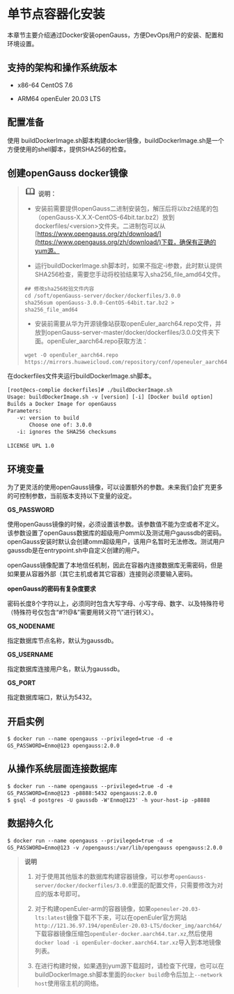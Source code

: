 # 单节点容器化安装<a name="ZH-CN_TOPIC_0289899741"></a>

本章节主要介绍通过Docker安装openGauss，方便DevOps用户的安装、配置和环境设置。

## 支持的架构和操作系统版本<a name="zh-cn_topic_0283136491_section1017214481014"></a>

-   x86-64 CentOS 7.6

-   ARM64 openEuler 20.03 LTS

## 配置准备<a name="zh-cn_topic_0283136491_section260555142417"></a>

使用 buildDockerImage.sh脚本构建docker镜像，buildDockerImage.sh是一个方便使用的shell脚本，提供SHA256的检查。

## 创建openGauss docker镜像<a name="zh-cn_topic_0283136491_section159607494319"></a>

>![](public_sys-resources/icon-note.png) **说明：** 
>
>-   安装前需要提供openGauss二进制安装包，解压后将以bz2结尾的包（openGauss-X.X.X-CentOS-64bit.tar.bz2）放到 dockerfiles/<version\>文件夹。二进制包可以从  [https://www.opengauss.org/zh/download/](https://www.opengauss.org/zh/download/)下载，确保有正确的yum源。
>
>-   运行buildDockerImage.sh脚本时，如果不指定-i参数，此时默认提供SHA256检查，需要您手动将校验结果写入sha256\_file\_amd64文件。
>   ```
>   ## 修改sha256校验文件内容
>   cd /soft/openGauss-server/docker/dockerfiles/3.0.0
>   sha256sum openGauss-3.0.0-CentOS-64bit.tar.bz2 > sha256_file_amd64 
>   ```
>
>-   安装前需要从华为开源镜像站获取openEuler\_aarch64.repo文件，并放到openGauss-server-master/docker/dockerfiles/3.0.0文件夹下面。openEuler\_aarch64.repo获取方法：
>   ```
>   wget -O openEuler_aarch64.repo https://mirrors.huaweicloud.com/repository/conf/openeuler_aarch64.repo
>   
>   ```

在dockerfiles文件夹运行buildDockerImage.sh脚本。

```
[root@ecs-complie dockerfiles]# ./buildDockerImage.sh
Usage: buildDockerImage.sh -v [version] [-i] [Docker build option]
Builds a Docker Image for openGauss
Parameters:
   -v: version to build
       Choose one of: 3.0.0
   -i: ignores the SHA256 checksums

LICENSE UPL 1.0
```

## 环境变量<a name="zh-cn_topic_0283136491_section14764166174816"></a>

为了更灵活的使用openGauss镜像，可以设置额外的参数。未来我们会扩充更多的可控制参数，当前版本支持以下变量的设定。

**GS\_PASSWORD**

使用openGauss镜像的时候，必须设置该参数。该参数值不能为空或者不定义。该参数设置了openGauss数据库的超级用户omm以及测试用户gaussdb的密码。openGauss安装时默认会创建omm超级用户，该用户名暂时无法修改。测试用户gaussdb是在entrypoint.sh中自定义创建的用户。

openGauss镜像配置了本地信任机制，因此在容器内连接数据库无需密码，但是如果要从容器外部（其它主机或者其它容器）连接则必须要输入密码。

**openGauss的密码有复杂度要求**

密码长度8个字符以上，必须同时包含大写字母、小写字母、数字、以及特殊符号（特殊符号仅包含“\#?!@$%^&\*-”，并且“!$&”需要用转义符“\\”进行转义）。

**GS\_NODENAME**

指定数据库节点名称，默认为gaussdb。

**GS\_USERNAME**

指定数据库连接用户名，默认为gaussdb。

**GS\_PORT**

指定数据库端口，默认为5432。

## 开启实例<a name="zh-cn_topic_0283136491_section148176206211"></a>

```
$ docker run --name opengauss --privileged=true -d -e GS_PASSWORD=Enmo@123 opengauss:2.0.0
```

## 从操作系统层面连接数据库<a name="zh-cn_topic_0283136491_section53753141964"></a>

```
$ docker run --name opengauss --privileged=true -d -e GS_PASSWORD=Enmo@123 -p8888:5432 opengauss:2.0.0
$ gsql -d postgres -U gaussdb -W'Enmo@123' -h your-host-ip -p8888
```

## 数据持久化<a name="zh-cn_topic_0283136491_section973016196416"></a>

```
$ docker run --name opengauss --privileged=true -d -e GS_PASSWORD=Enmo@123 -v /opengauss:/var/lib/opengauss opengauss:2.0.0
```

>**说明**
>
>1. 对于使用其他版本的数据库构建容器镜像，可以参考`openGauss-server/docker/dockerfiles/3.0.0`里面的配置文件，只需要修改为对应的版本号即可。
>
>2. 对于构建openEuler-arm的容器镜像，如果`openeuler-20.03-lts:latest`镜像下载不下来，可以在openEuler官方网站`http://121.36.97.194/openEuler-20.03-LTS/docker_img/aarch64/`下载容器镜像压缩包`openEuler-docker.aarch64.tar.xz`,然后使用`docker load -i openEuler-docker.aarch64.tar.xz`导入到本地镜像列表。
>
>3. 在进行构建时候，如果遇到yum源下载超时，请检查下代理，也可以在buildDockerImage.sh脚本里面的`docker build`命令后加上`--network host`使用宿主机的网络。